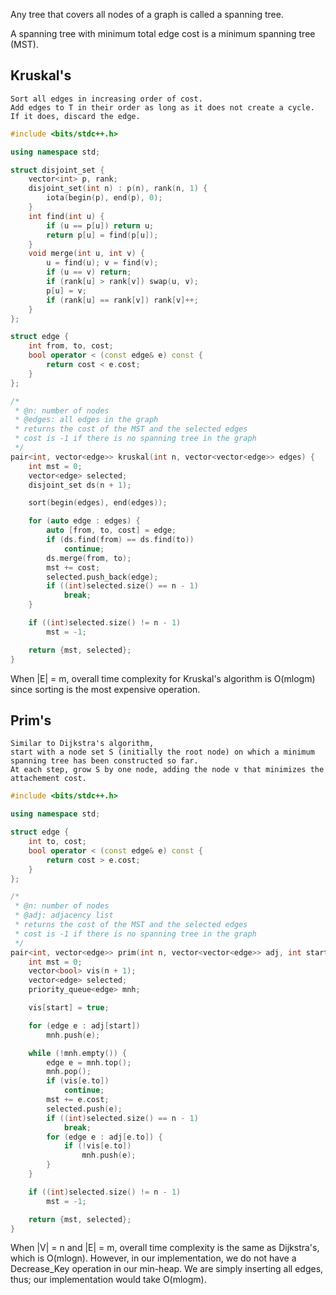 Any tree that covers all nodes of a graph is called a spanning tree.

A spanning tree with minimum total edge cost is a minimum spanning tree (MST).

## Kruskal's

```text
Sort all edges in increasing order of cost.
Add edges to T in their order as long as it does not create a cycle.
If it does, discard the edge.
```

```cpp
#include <bits/stdc++.h>

using namespace std;

struct disjoint_set {
    vector<int> p, rank;
    disjoint_set(int n) : p(n), rank(n, 1) {
        iota(begin(p), end(p), 0);
    }
    int find(int u) {
        if (u == p[u]) return u;
        return p[u] = find(p[u]);
    }
    void merge(int u, int v) {
        u = find(u); v = find(v);
        if (u == v) return;
        if (rank[u] > rank[v]) swap(u, v);
        p[u] = v;
        if (rank[u] == rank[v]) rank[v]++;
    }
};

struct edge {
    int from, to, cost;
    bool operator < (const edge& e) const {
        return cost < e.cost;
    }
};

/*
 * @n: number of nodes
 * @edges: all edges in the graph
 * returns the cost of the MST and the selected edges
 * cost is -1 if there is no spanning tree in the graph
 */
pair<int, vector<edge>> kruskal(int n, vector<vector<edge>> edges) {
    int mst = 0;
    vector<edge> selected;
    disjoint_set ds(n + 1);

    sort(begin(edges), end(edges));

    for (auto edge : edges) {
        auto [from, to, cost] = edge;
        if (ds.find(from) == ds.find(to))
            continue;
        ds.merge(from, to);
        mst += cost;
        selected.push_back(edge);
        if ((int)selected.size() == n - 1)
            break;
    }

    if ((int)selected.size() != n - 1)
        mst = -1;

    return {mst, selected};
}
```

When |E| = m, overall time complexity for Kruskal's algorithm is O(mlogm) since sorting is the most expensive operation.

## Prim's

```text
Similar to Dijkstra's algorithm,
start with a node set S (initially the root node) on which a minimum spanning tree has been constructed so far.
At each step, grow S by one node, adding the node v that minimizes the attachement cost.
```

```cpp
#include <bits/stdc++.h>

using namespace std;

struct edge {
    int to, cost;
    bool operator < (const edge& e) const {
        return cost > e.cost;
    }
};

/*
 * @n: number of nodes
 * @adj: adjacency list
 * returns the cost of the MST and the selected edges
 * cost is -1 if there is no spanning tree in the graph
 */
pair<int, vector<edge>> prim(int n, vector<vector<edge>> adj, int start) {
    int mst = 0;
    vector<bool> vis(n + 1);
    vector<edge> selected;
    priority_queue<edge> mnh;

    vis[start] = true;

    for (edge e : adj[start])
        mnh.push(e);

    while (!mnh.empty()) {
        edge e = mnh.top();
        mnh.pop();
        if (vis[e.to])
            continue;
        mst += e.cost;
        selected.push(e);
        if ((int)selected.size() == n - 1)
            break;
        for (edge e : adj[e.to]) {
            if (!vis[e.to])
                mnh.push(e);
        }
    }

    if ((int)selected.size() != n - 1)
        mst = -1;

    return {mst, selected};
}
```

When |V| = n and |E| = m, overall time complexity is the same as Dijkstra's, which is O(mlogn). However, in our implementation, we do not have a Decrease_Key operation in our min-heap. We are simply inserting all edges, thus; our implementation would take O(mlogm).
